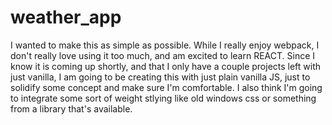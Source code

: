 # weather_app

I wanted to make this as simple as possible. While I really enjoy webpack, I don't really love using it too much, and am excited to learn REACT. Since I know it is coming up shortly, and that I only have a couple projects left with just vanilla, I am going to be creating this with just plain vanilla JS, just to solidify some concept and make sure I'm comfortable. I also think I'm going to integrate some sort of weight stlying like old windows css or something from a library that's available.
